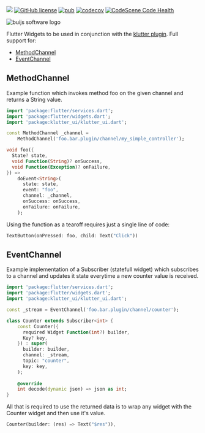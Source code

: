 [![](https://img.shields.io/badge/Buijs-Software-blue)](https://pub.dev/publishers/buijs.dev/packages)
[![GitHub license](https://img.shields.io/github/license/buijs-dev/klutter-dart-ui?color=black&logoColor=black)](https://github.com/buijs-dev/klutter-dart-ui/blob/main/LICENSE)
[![pub](https://img.shields.io/pub/v/klutter_ui)](https://pub.dev/packages/klutter_ui)
[![codecov](https://codecov.io/gh/buijs-dev/klutter-dart-ui/branch/main/graph/badge.svg?token=z0HCTKNLn5)](https://codecov.io/gh/buijs-dev/klutter-dart-ui)
[![CodeScene Code Health](https://codescene.io/projects/38075/status-badges/code-health)](https://codescene.io/projects/38075)

<img src="https://github.com/buijs-dev/klutter/blob/develop/.github/assets/metadata/icon/klutter_logo.png?raw=true" alt="buijs software logo" />

Flutter Widgets to be used in conjunction with the [klutter plugin](https://github.com/buijs-dev/klutter-dart).
Full support for:

- [MethodChannel](#MethodChannel)
- [EventChannel](#EventChannel)

## MethodChannel
Example function which invokes method foo on the given channel and returns a String value.

```dart
import 'package:flutter/services.dart';
import 'package:flutter/widgets.dart';
import 'package:klutter_ui/klutter_ui.dart';

const MethodChannel _channel =
    MethodChannel('foo.bar.plugin/channel/my_simple_controller');

void foo({
  State? state,
  void Function(String)? onSuccess,
  void Function(Exception)? onFailure,
}) =>
    doEvent<String>(
      state: state,
      event: "foo",
      channel: _channel,
      onSuccess: onSuccess,
      onFailure: onFailure,
    );
```

Using the function as a tearoff requires just a single line of code:

```dart
TextButton(onPressed: foo, child: Text("Click"))
```

## EventChannel
Example implementation of a Subscriber (statefull widget) which subscribes to a channel and updates it state
everytime a new counter value is received.

```dart
import 'package:flutter/services.dart';
import 'package:flutter/widgets.dart';
import 'package:klutter_ui/klutter_ui.dart';

const _stream = EventChannel('foo.bar.plugin/channel/counter');

class Counter extends Subscriber<int> {
    const Counter({
      required Widget Function(int?) builder,
      Key? key,
    }) : super(
      builder: builder,
      channel: _stream,
      topic: "counter",
      key: key,
    );
    
    @override
    int decode(dynamic json) => json as int;
}
```

All that is required to use the returned data is to wrap any widget with the Counter widget and then use it's value.

```dart
Counter(builder: (res) => Text("$res")),
```
